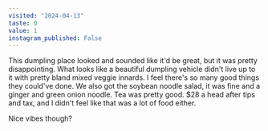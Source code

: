 ```yaml
---
visited: "2024-04-13"
taste: 0
value: 1
instagram_published: False
---
```


This dumpling place looked and sounded like it'd be great, but it was pretty disappointing. What looks like a beautiful dumpling vehicle didn't live up to it with pretty bland mixed veggie innards. I feel there's so many good things they could've done. We also got the soybean noodle salad, it was fine and a ginger and green onion noodle. Tea was pretty good. $28 a head after tips and tax, and I didn't feel like that was a lot of food either.

Nice vibes though?
